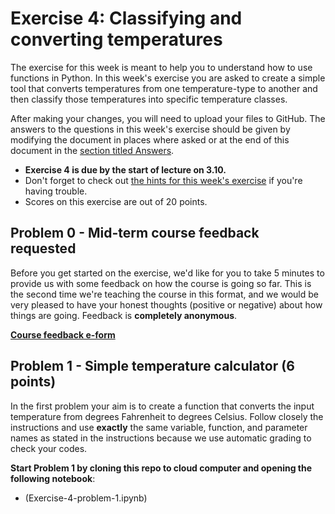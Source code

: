 # Exercise 4: Classifying and converting temperatures

The exercise for this week is meant to help you to understand how to use functions in Python.
In this week's exercise you are asked to create a simple tool that converts temperatures from
one temperature-type to another and then classify those temperatures into specific temperature classes.

After making your changes, you will need to upload your files to GitHub.
The answers to the questions in this week's exercise should be given by modifying the document in places where asked or at the end of this document in the [section titled Answers](#answers).

- **Exercise 4 is due by the start of lecture on 3.10.**
- Don't forget to check out [the hints for this week's exercise](https://geo-python.github.io/2018/lessons/L4/exercise-4-hints.html) if you're having trouble.
- Scores on this exercise are out of 20 points.

## Problem 0 - Mid-term course feedback requested

Before you get started on the exercise, we'd like for you to take 5 minutes to provide us with some feedback on how the course is going so far.
This is the second time we're teaching the course in this format, and we would be very pleased to have your honest thoughts (positive or negative) about how things are going.
Feedback is **completely anonymous**.

[**Course feedback e-form**](https://elomake.helsinki.fi/lomakkeet/92231/lomake.html)

## Problem 1 - Simple temperature calculator (6 points)

In the first problem your aim is to create a function that converts the input temperature from degrees Fahrenheit to degrees Celsius. Follow closely the instructions and use **exactly** the same variable, function, and parameter names as stated in the instructions because we use automatic grading to check your codes.

**Start Problem 1 by cloning this repo to cloud computer and opening the following notebook**:
 
  - (Exercise-4-problem-1.ipynb)
